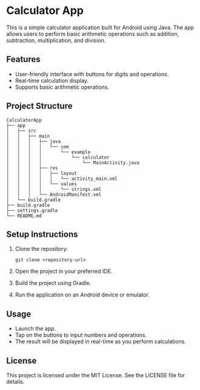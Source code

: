 # Calculator App

This is a simple calculator application built for Android using Java. The app allows users to perform basic arithmetic operations such as addition, subtraction, multiplication, and division.

## Features

- User-friendly interface with buttons for digits and operations.
- Real-time calculation display.
- Supports basic arithmetic operations.

## Project Structure

```
CalculatorApp
├── app
│   ├── src
│   │   ├── main
│   │   │   ├── java
│   │   │   │   └── com
│   │   │   │       └── example
│   │   │   │           └── calculator
│   │   │   │               └── MainActivity.java
│   │   │   ├── res
│   │   │   │   ├── layout
│   │   │   │   │   └── activity_main.xml
│   │   │   │   └── values
│   │   │   │       └── strings.xml
│   │   │   └── AndroidManifest.xml
│   └── build.gradle
├── build.gradle
├── settings.gradle
└── README.md
```

## Setup Instructions

1. Clone the repository:
   ```
   git clone <repository-url>
   ```

2. Open the project in your preferred IDE.

3. Build the project using Gradle.

4. Run the application on an Android device or emulator.

## Usage

- Launch the app.
- Tap on the buttons to input numbers and operations.
- The result will be displayed in real-time as you perform calculations.

## License

This project is licensed under the MIT License. See the LICENSE file for details.